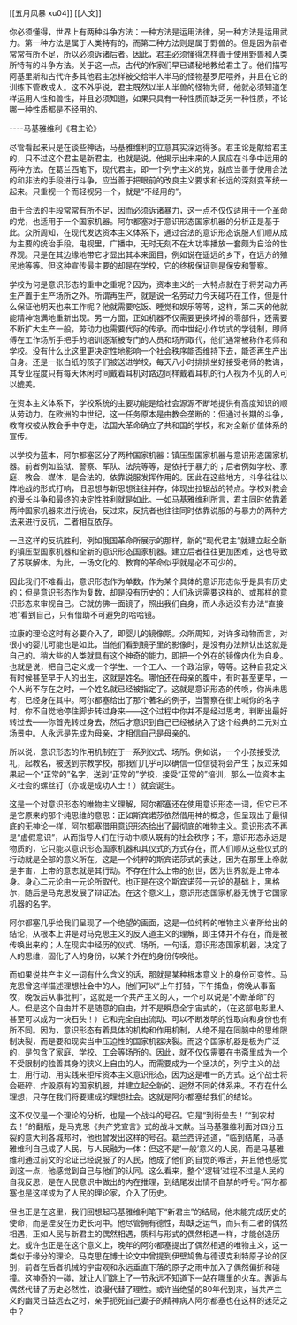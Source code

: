 [[五月风暴 xu04]]
[[人文]]

你必须懂得，世界上有两种斗争方法：一种方法是运用法律，另一种方法是运用武力。第一种方法是属于人类特有的，而第二种方法则是属于野兽的。但是因为前者常常有所不足，所以必须诉诸后者。因此，君主必须懂得怎样善于使用野兽和人类所特有的斗争方法。关于这一点，古代的作家们早已谲秘地教给君主了。他们描写阿基里斯和古代许多其他君主怎样被交给半人半马的怪物基罗尼喂养，并且在它的训练下管教成人。这不外乎说，君主既然以半人半兽的怪物为师，他就必须知道怎样运用人性和兽性，并且必须知道，如果只具有一种性质而缺乏另一种性质，不论哪一种性质都是不经用的。

----马基雅维利《君主论》

尽管看起来只是在谈些神话，马基雅维利的立意其实深远得多。君主论是献给君主的，只不过这个君主是新君主，也就是说，他揭示出未来的人民应在斗争中运用的两种方法。在葛兰西笔下，现代君主，即一个列宁主义的党，就应当善于使用合法的和非法的手段进行斗争，应当善于把眼前的改良主义要求和长远的深刻变革统一起来。只重视一个而轻视另一个，就是“不经用的”。

由于合法的手段常常有所不足，因而必须诉诸暴力，这一点不仅仅适用于一个革命的党，也适用于一个国家机器。阿尔都塞对于意识形态国家机器的分析正是基于此。众所周知，在现代发达资本主义体系下，通过合法的意识形态说服人们顺从成为主要的统治手段。电视里，广播中，无时无刻不在大功率播放一套颇为自洽的世界观。只是在其边缘地带它才显出其本来面目，例如说在遥远的乡下，在远方的殖民地等等。但这种宣传最主要的却是在学校，它的终极保证则是保安和警察。

学校为何是意识形态的重中之重呢？因为，资本主义的一大特点就在于将劳动力再生产置于生产场所之外。所谓再生产，就是说一名劳动力今天碰巧在工作，但是什么保证他明天也来工作呢？他就需要吃饭、睡觉和娱乐等等，这样，第二天的他就能精神饱满地重新出现。另一方面，正如机器不仅需要更换坏掉的零部件，还需要不断扩大生产一般，劳动力也需要代际的传承。而中世纪小作坊式的学徒制，即师傅在工作场所手把手的培训逐渐被专门的人员和场所取代，他们通常被称作老师和学校。没有什么比这里更决定性地影响一个社会秩序能否维持下去，能否再生产出自身。还是一张白纸的孩子们被送进学校，每天八小时排排坐好接受老师的教诲，其专业程度只有每天休闲时间戴着耳机对路边同样戴着耳机的行人视为不见的人可以媲美。

在资本主义体系下，学校系统的主要功能是给社会源源不断地提供有高度知识的顺从劳动力。在欧洲的中世纪，这一任务原本是由教会垄断的：但通过长期的斗争，教育权被从教会手中夺走，法国大革命确立了共和国的学校，和对全新价值体系的宣传。

以学校为蓝本，阿尔都塞区分了两种国家机器：镇压型国家机器与意识形态国家机器。前者例如监狱、警察、军队、法院等等，是依托于暴力的；后者例如学校、家庭、教会、媒体，是合法的，依靠说服发挥作用的。因此在这些地方，斗争往往以阵地战的形式打响，旧思想与新思想往往并存，体现出拉锯战的特点。学校对教会的漫长斗争和最终的决定性胜利就是如此。一如马基雅维利所言，君主同时依靠着两种国家机器来进行统治，反过来，反抗者也往往同时依靠说服的与暴力的两种方法来进行反抗，二者相互依存。

一旦这样的反抗胜利，例如俄国革命所展示的那样，新的“现代君主”就建立起全新的镇压型国家机器和全新的意识形态国家机器。建立后者往往更加困难，这也导致了苏联解体。为此，一场文化的、教育的革命似乎就是必不可少的。

因此我们不难看出，意识形态作为单数，作为某个具体的意识形态似乎是具有历史的；但是意识形态作为复数，却是没有历史的：人们永远需要这样的、或那样的意识形态来审视自己。它就仿佛一面镜子，照出我们自身，而人永远没有办法“直接地”看到自己，只有借助不可避免的哈哈镜。

拉康的理论这时有必要介入了，即婴儿的镜像期。众所周知，对许多动物而言，对很小的婴儿可能也是如此，当他们看到镜子里的影像时，是没有办法辨认出这就是自己的。稍大些的人类就具有这个神奇的能力，即把一个外在的镜像内化为自身。也就是说，把自己定义成一个学生、一个工人、一个政治家，等等。这种自我定义有时候甚至早于人的出生，这就是姓名。哪怕还在母亲的腹中，有时甚至更早，一个人尚不存在之时，一个姓名就已经被指定了。这就是意识形态的传唤，你尚未思考，已经身在其中。阿尔都塞给出了那个著名的例子，当警察在街上喊你的名字时，你不自觉地停住脚步转过身来——这个过程中你并不是经过思考，判断出最好转过去——你首先转过身去，然后才意识到自己已经被纳入了这个经典的二元对立场景中。人永远是先成为母亲，才相信自己是母亲的。

所以说，意识形态的作用机制在于一系列仪式、场所。例如说，一个小孩接受洗礼，起教名，被送到宗教学校，那我们几乎可以确信一位信徒将会产生；反过来如果起一个“正常的”名字，送到“正常的”学校，接受“正常的”培训，那么一位资本主义社会的螺丝钉（亦或是成功人士！）就会诞生。

这是一个对意识形态的唯物主义理解，阿尔都塞还在使用意识形态一词，但它已不是它原来的那个纯思维的意思：正如斯宾诺莎依然借用神的概念，但呈现出了最彻底的无神论一样，阿尔都塞借用意识形态给出了最彻底的唯物主义。意识形态不再是“虚假意识”，从而指导人们在行动中顺从既有的社会秩序；不，意识形态永远是物质的，它只能以意识形态国家机器和其仪式的方式存在，而人们顺从这些仪式的行动就是全部的意义所在。这是一个纯粹的斯宾诺莎式的表达，因为在那里上帝就是宇宙，上帝的意志就是其行动。不存在什么上帝的创世，因为世界就是上帝本身。身心二元论由一元论所取代。也正是在这个斯宾诺莎一元论的基础上，黑格尔，随后是马克思发展了辩证法。在这个意义上，意识形态国家机器无愧于它国家机器的名字。

阿尔都塞几乎给我们呈现了一个绝望的画面，这是一位纯粹的唯物主义者所给出的结论，从根本上讲是对马克思主义的反人道主义的理解，即主体并不存在，而是被传唤出来的；人在现实中经历的仪式、场所，一句话，意识形态国家机器，决定了人的思维，固化了人的身份，以某个外在的身份传唤他。

而如果说共产主义一词有什么含义的话，那就是某种根本意义上的身份可变性。马克思曾这样描述理想社会中的人，他们可以“上午打猎，下午捕鱼，傍晚从事畜牧，晚饭后从事批判”，这就是一个共产主义的人，一个可以说是“不断革命”的人。但是这个自由并不是随意的自由，并不是瞬息全宇宙式的，（在这部电影里人甚至可以成为一块石头！）它和完全自由流动、可以不断发明的性取向和身份也有所不同。因为，意识形态有着具体的机构和作用机制，人绝不是在同脑中的思维限制决裂，而是要和现实当中压迫性的国家机器决裂。而这个国家机器是极为广泛的，是包含了家庭、学校、工会等场所的。因此，就不仅仅需要在书斋里成为一个不受限制的独善其身的狭义上自由的人，而需要成为一个坚决的，列宁主义的战士，用行动、用实践来拒斥资本主义意识形态，因为这是唯一的方式。这个战士将会砸碎、炸毁原有的国家机器，并建立起全新的、迥然不同的体系来。不存在什么理想，只存在我们将要建成的理想社会。这就是阿尔都塞给我们的结论。

这不仅仅是一个理论的分析，也是一个战斗的号召。它是“到街垒去！”“到农村去！”的翻版，是马克思《共产党宣言》式的战斗文献。当马基雅维利面对四分五裂的意大利各城邦时，他也曾发出这样的号召。葛兰西评述道，“临到结尾，马基雅维利自己成了人民，与人民融为一体：但这不是’一般’意义的人民，而是马基雅维利通过前文的论证已经说服了的人民，他成了他们的自觉的喉舌，并且他也感觉到这一点，他感觉到自己与他们的认同。这么看来，整个’逻辑’过程不过是人民的自我反思，是在人民意识中做出的内在推理，到结尾发出情不自禁的呼号。”阿尔都塞也是这样成为了人民的理论家，介入了历史。

但也正是在这里，我们回想起马基雅维利笔下“新君主”的结局，他未能完成历史的使命，而是湮没在历史长河中。他尽管拥有德性，却缺乏运气，而只有二者的偶然相遇，正如人民与新君主的偶然相遇，质料与形式的偶然相遇一样，才能创造历史。或许也正是在这个意义上，晚年的阿尔都塞提出了偶然相遇的唯物主义，这一类似于缘分的理论。马克思在博士论文中曾提到伊壁鸠鲁与德谟克利特原子论的区别，前者在后者机械的宇宙观和永远垂直下落的原子之雨中加入了偶然偏折和碰撞。这神奇的一碰，就让人们跳上了一节永远不知道下一站在哪里的火车。邂逅与偶然代替了历史必然性，浪漫代替了理性。或许当绝望的80年代到来，当共产主义的幽灵日益远去之时，亲手扼死自己妻子的精神病人阿尔都塞也在这样的迷茫之中？



